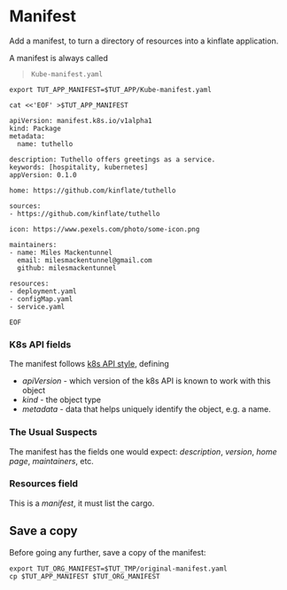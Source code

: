 # Manifest

Add a manifest, to turn a directory of resources into a kinflate
application.

A manifest is always called

> `Kube-manifest.yaml`

<!-- @defineManifest @test -->
```
export TUT_APP_MANIFEST=$TUT_APP/Kube-manifest.yaml
```

<!-- @makeManifest @test -->
```
cat <<'EOF' >$TUT_APP_MANIFEST

apiVersion: manifest.k8s.io/v1alpha1
kind: Package
metadata:
  name: tuthello

description: Tuthello offers greetings as a service.
keywords: [hospitality, kubernetes]
appVersion: 0.1.0

home: https://github.com/kinflate/tuthello

sources:
- https://github.com/kinflate/tuthello

icon: https://www.pexels.com/photo/some-icon.png

maintainers:
- name: Miles Mackentunnel
  email: milesmackentunnel@gmail.com
  github: milesmackentunnel

resources:
- deployment.yaml
- configMap.yaml
- service.yaml

EOF
```

### K8s API fields

[k8s API style]: https://kubernetes.io/docs/concepts/overview/working-with-objects/kubernetes-objects/#required-fields

The manifest follows [k8s API style], defining

 * _apiVersion_ - which version of the k8s API is known to work
   with this object
 * _kind_ - the object type
 * _metadata_ - data that helps uniquely identify the
   object, e.g. a name.


### The Usual Suspects

The manifest has the fields one would expect:
_description_, _version_, _home page_, _maintainers_, etc.

### Resources field

This is a _manifest_, it must list the cargo.

## Save a copy

Before going any further, save a copy of the manifest:

<!-- @copyManifest @test -->
```
export TUT_ORG_MANIFEST=$TUT_TMP/original-manifest.yaml
cp $TUT_APP_MANIFEST $TUT_ORG_MANIFEST
```
